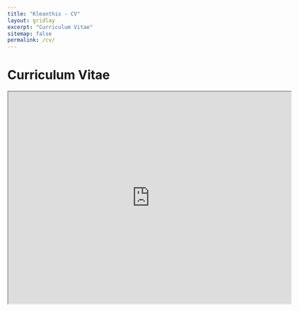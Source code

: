 ```yaml
---
title: "Kleanthis - CV"
layout: gridlay
excerpt: "Curriculum Vitae"
sitemap: false
permalink: /cv/
---
```


# Curriculum Vitae

<iframe src="https://drive.google.com/file/d/1UXGgrjw2G4TlXc_UT2iy37o5lCOXahnZ/preview" width="640" height="480" allow="autoplay"></iframe>
